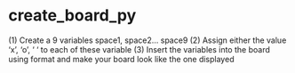 # create_board_py
(1) Create a 9 variables space1, space2… space9 (2) Assign either the value ‘x’, ‘o’, ‘ ‘ to each of these variable (3) Insert the variables into the board using format and make your board look like the one displayed
